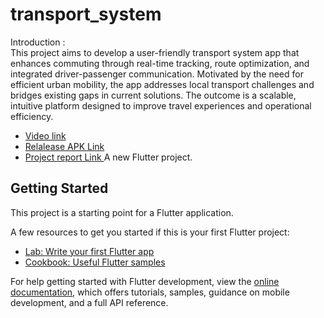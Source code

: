 # transport_system
Introduction :    
This project aims to develop a user-friendly transport system app that enhances commuting through real-time tracking, route optimization, and integrated driver-passenger communication. Motivated by the need for efficient urban mobility, the app addresses local transport challenges and bridges existing gaps in current solutions. The outcome is a scalable, intuitive platform designed to improve travel experiences and operational efficiency.

- [Video link ](https://drive.google.com/file/d/1Kz-Al1I8AgSJRG8WkB1uJi2eW9fLtN4y/view)
- [Relalease APK Link](https://drive.google.com/file/d/1PVscAg-B31vMfIiqlZwyz4C0aIgoCaTZ/view?usp=drive_link)
- [Project report Link ](https://docs.google.com/document/d/1n6eMs9ctQxk2U6uuiEUbgPxaRXEdSLwa/edit#heading=h.bys1g4uz3hvp)
A new Flutter project.

## Getting Started

This project is a starting point for a Flutter application.

A few resources to get you started if this is your first Flutter project:

- [Lab: Write your first Flutter app](https://docs.flutter.dev/get-started/codelab)
- [Cookbook: Useful Flutter samples](https://docs.flutter.dev/cookbook)

For help getting started with Flutter development, view the
[online documentation](https://docs.flutter.dev/), which offers tutorials,
samples, guidance on mobile development, and a full API reference.

